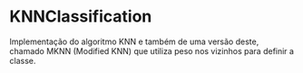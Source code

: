KNNClassification
=================

Implementação do algoritmo KNN e também de uma versão deste, chamado MKNN (Modified KNN) que utiliza peso nos vizinhos para definir a classe.
